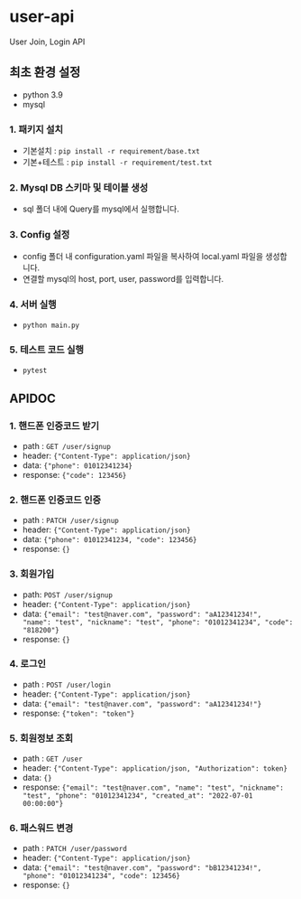 # user-api
User Join, Login API

## 최초 환경 설정
 - python 3.9
 - mysql

### 1. 패키지 설치
 - 기본설치 : ```pip install -r requirement/base.txt```
 - 기본+테스트 : ```pip install -r requirement/test.txt```

### 2. Mysql DB 스키마 및 테이블 생성
 - sql 폴더 내에 Query를 mysql에서 실행합니다.

### 3. Config 설정
  - config 폴더 내 configuration.yaml 파일을 복사하여 local.yaml 파일을 생성합니다.
  - 연결할 mysql의 host, port, user, password를 입력합니다.

### 4. 서버 실행
 - ```python main.py```

### 5. 테스트 코드 실행
 - ```pytest```


## APIDOC

### 1. 핸드폰 인증코드 받기
 - path : ```GET /user/signup```
 - header: ```{"Content-Type": application/json}```
 - data: ```{"phone": 01012341234}```
 - response: ```{"code": 123456}```

### 2. 핸드폰 인증코드 인증
 - path : ```PATCH /user/signup```
 - header: ```{"Content-Type": application/json}```
 - data: ```{"phone": 01012341234, "code": 123456}```
 - response: ```{}```

### 3. 회원가입
 - path: ```POST /user/signup```
 - header: ```{"Content-Type": application/json}```
 - data: ```{"email": "test@naver.com", "password": "aA12341234!", "name": "test", "nickname": "test", "phone": "01012341234", "code": "818200"}```
 - response: ```{}```

### 4. 로그인
 - path : ```POST /user/login```
 - header: ```{"Content-Type": application/json}```
 - data: ```{"email": "test@naver.com", "password": "aA12341234!"}```
 - response: ```{"token": "token"}```

### 5. 회원정보 조회
 - path : ```GET /user```
 - header: ```{"Content-Type": application/json, "Authorization": token}```
 - data: ```{}```
 - response: ```{"email": "test@naver.com", "name": "test", "nickname": "test", "phone": "01012341234", "created_at": "2022-07-01 00:00:00"}```


### 6. 패스워드 변경
 - path : ```PATCH /user/password```
 - header: ```{"Content-Type": application/json}```
 - data: ```{"email": "test@naver.com", "password": "bB12341234!", "phone": "01012341234", "code": 123456}```
 - response: ```{}```
